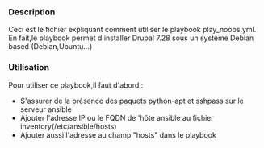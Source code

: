 

### Description

Ceci est le fichier expliquant 
comment utiliser le playbook play_noobs.yml.
En fait,le playbook permet 
d'installer Drupal 7.28 sous un 
système Debian based 
(Debian,Ubuntu...)

### Utilisation
Pour utiliser ce playbook,il faut 
d'abord :
- S'assurer de la présence des 
paquets python-apt et
sshpass sur le serveur ansible
- Ajouter l'adresse IP ou le FQDN 
de 'hôte 
ansible au fichier 
inventory(/etc/ansible/hosts)
- Ajouter aussi l'adresse au champ 
"hosts" dans le playbook 

